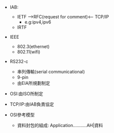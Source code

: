 * IAB:
  * IETF -->RFC(request for comment)<-- TCP/IP
    * e.g:ipv4,ipv6
  * IRTF
* IEEE
  * 802.3(ethernet)
  * 802.11(wifi)
* RS232-c
  * 串列傳輸(serial communicational)
  * 9-pin
  * 由EIA所規劃制定
* OSI:由ISO所制定
* TCP/IP:由IAB負責協定

* OSI參考模型
  * 資料封包的組成:
  Application...........AH|資料
  
